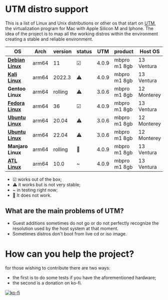 # UTM distro support
This is a list of Linux and Unix distributions or other os that start on <a href="https://mac.getutm.app/">UTM</a>, the virtualization program for Mac with Apple Silicon M and Iphone.
The idea of the project is to map all the working distros within the environment creating a stable and reliable environment.

|       OS             |      Arch     |   version  |    status   |   UTM       |   product     |   Host OS    |
|----------------------|---------------|------------|-------------| ----------- | ------------- | ------------ |
|     **<a href="https://github.com/NF02/UTM-distro-support/blob/main/report/Debian11.md">Debian Linux</a>**       |     arm64     |     11     |      ☑      |  4.0.9      | mbpro m1 8gb  |  13 Ventura  |
|     **<a href="https://github.com/NF02/UTM-distro-support/blob/main/report/kali2022-3.md">Kali Linux</a>**   |     arm64     |  2022.3    |      ⚠      |  4.0.9      | mbpro m1 8gb  |  13 Ventura  |
|     **Gentoo Linux** |     arm64     |   rolling  |      ⚠      |  3.0.6      | mbpro m1 8gb  |  12 Monterey |
|     **<a href="https://github.com/NF02/UTM-distro-support/blob/main/report/Fedora36.md">Fedora Linux</a>** |     arm64     |     36     |      ☑      |  4.0.9      | mbpro m1 8gb  |  13 Ventura  |
|     **<a href="https://github.com/NF02/UTM-distro-support/blob/main/report/Ubuntu-2004.md">Ubuntu Linux</a>** |     arm64     |     20.04  |      ⚠      |  3.0.6      | mbpro m1 8gb  |  12 Monterey |
|     **<a href="https://github.com/NF02/UTM-distro-support/blob/main/report/Ubuntu-2204.md">Ubuntu Linux</a>** |     arm64     |     22.04  |      ⚠      |  3.0.6      | mbpro m1 8gb  |  12 Monterey |
|     **Manjaro Linux**   |     arm64     |  rolling    |       🚫     |  4.0.9      | mbpro m1 8gb  |  13 Ventura  |
|     **<a href="https://github.com/NF02/UTM-distro-support/blob/main/report/ALT-Linux-10.0.md">ATL Linux</a>**       |     arm64     |  10.0       |       ~      | 4.0.9       | mbpro m1 8gb  |  13 Ventura  |
 
- ☑ works out of the box;
- ⚠ it works but is not very stable;
- ~ in testing right now;
- 🚫 It does not work.

## What are the main problems of UTM?
- Guest additions sometimes do not go or do not perfectly recognize the resolution used by the host system at that moment.
- Sometimes distros don't boot from live cd or iso image.

# How can you help the project?
for those wishing to contribute there are two ways:
- the first is to do some tests if you have the aforementioned hardware;
- the second is a donation on ko-fi.

[![ko-fi](https://ko-fi.com/img/githubbutton_sm.svg)](https://ko-fi.com/A0A3CDMP9)
